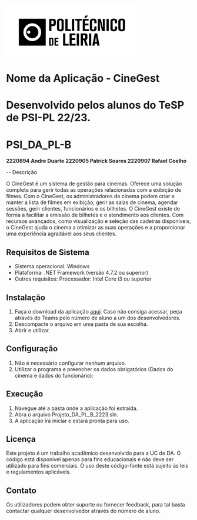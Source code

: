 ![IPLeiria](doc/ipleiria.png)
# Nome da Aplicação - CineGest

# Desenvolvido pelos alunos do TeSP de PSI-PL 22/23.
# PSI_DA_PL-B

**2220894 Andre Duarte
2220905 Patrick Soares
2220907 Rafael Coelho**

-- Descrição

O CineGest é um sistema de gestão para cinemas. Oferece uma solução completa para gerir todas as operações relacionadas com a exibição de filmes. Com o CineGest, os administradores de cinema podem criar e manter a lista de filmes em exibição, gerir as salas de cinema, agendar sessões, gerir clientes, funcionários e os bilhetes. O CineGest existe de forma a facilitar a emissão de bilhetes e o atendimento aos clientes. Com recursos avançados, como visualização e seleção das cadeiras disponíveis, o CineGest ajuda o cinema a otimizar as suas operações e a proporcionar uma experiência agradável aos seus clientes. 


## Requisitos de Sistema

- Sistema operacional: Windows
- Plataforma: .NET Framework (versão 4.7.2 ou superior)
- Outros requisitos: Processador: Intel Core i3 ou superior

## Instalação

1. Faça o download da aplicação [aqui](https://github.com/RafaelMCoelho92/PSI_DA_PL-B). Caso não consiga acessar, peça através do Teams pelo número de aluno a um dos desenvolvedores.
2. Descompacte o arquivo em uma pasta de sua escolha.
3. Abrir e utilizar.

## Configuração

1. Não é necessário configurar nenhum arquivo.
2. Utilizar o programa e preencher os dados obrigatórios (Dados do cinema e dados do funcionário):

## Execução

1. Navegue até a pasta onde a aplicação foi extraída.
2. Abra o arquivo Projeto_DA_PL_B_2223.sln.
3. A aplicação irá iniciar e estará pronta para uso.

## Licença

Este projeto é um trabalho acadêmico desenvolvido para a UC de DA.
O código está disponível apenas para fins educacionais e não deve ser utilizado para fins comerciais.
O uso deste código-fonte está sujeito às leis e regulamentos aplicáveis.

## Contato

Os utilizadores podem obter suporte ou fornecer feedback, para tal basta contactar qualquer desenvolvedor através do número de aluno.
